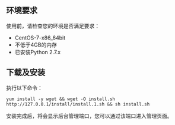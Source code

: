 ## 环境要求
使用前，请检查您的环境是否满足要求：

+ CentOS-7-x86_64bit
+ 不低于4GB的内存
+ 已安装Python 2.7.x

## 下载及安装
执行以下命令：

    yum install -y wget && wget -O install.sh http://127.0.0.1/install/install.1.sh && sh install.sh

安装完成后，将会显示后台管理端口，您可以通过该端口进入管理页面。